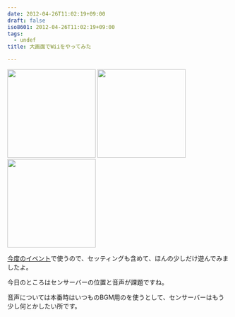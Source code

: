 ```yaml
---
date: 2012-04-26T11:02:19+09:00
draft: false
iso8601: 2012-04-26T11:02:19+09:00
tags:
  - undef
title: 大画面でWiiをやってみた

---
```


<p>
<a href="/images/2012-04-26%2010.42.12_1335405763867.jpg" rel="prettyPhoto[entry]" title="2012-04-26 10.42.12.jpg"><img src="https://www.nqou.net/images/2012-04-26%2010.42.12_1335405763867.jpg" width="200" /></a>
<a href="/images/2012-04-26%2010.49.10_1335405773162.jpg" rel="prettyPhoto[entry]" title="2012-04-26 10.49.10.jpg"><img src="https://www.nqou.net/images/2012-04-26%2010.49.10_1335405773162.jpg" width="200" /></a>
<a href="/images/2012-04-26%2010.49.24_1335405773642.jpg" rel="prettyPhoto[entry]" title="2012-04-26 10.49.24.jpg"><img src="https://www.nqou.net/images/2012-04-26%2010.49.24_1335405773642.jpg" width="200" /></a>
</p>

<p>
<a href="http://ww2.shin-osaka.in/news/20120512/" title="【◯◯】してみよう的なイベント その2 -
新大阪コワーキング">今度のイベント</a>で使うので、セッティングも含めて、ほんの少しだけ遊んでみましたよ。</p>

<p>今日のところはセンサーバーの位置と音声が課題ですね。</p>

<p>音声については本番時はいつものBGM用のを使うとして、センサーバーはもう少し何とかしたい所です。
</p>
    	